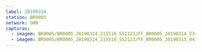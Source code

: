 ```yaml
---
label: 20190314
station: BR0005
network: GMN
capturas:
  - imagem: BR0005/BR0005_20190314_215510_552123/FF_BR0005_20190314_234030_921_0123904.fits_maxpixel.jpg
  - imagem: BR0005/BR0005_20190314_215510_552123/FF_BR0005_20190315_041934_413_0457728.fits_maxpixel.jpg
---
```

